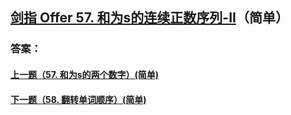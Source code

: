 ## [剑指 Offer 57. 和为s的连续正数序列-II](https://leetcode-cn.com/problems/merge-two-sorted-lists/)（简单）





### 答案：



#### [上一题（57. 和为s的两个数字）(简单)](https://github.com/sdwwld/leetCode/blob/master/src/main/java/com/wld/java/offer/剑指Offer57.md)

#### [下一题（58. 翻转单词顺序）(简单)](https://github.com/sdwwld/leetCode/blob/master/src/main/java/com/wld/java/offer/剑指Offer58-I.md)